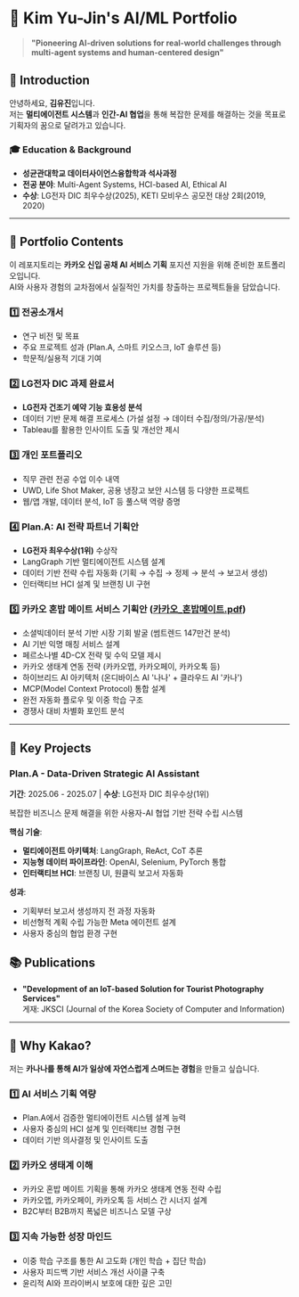 # 🎯 Kim Yu-Jin's AI/ML Portfolio

> **"Pioneering AI-driven solutions for real-world challenges through multi-agent systems and human-centered design"**

## 👋 Introduction

안녕하세요, **김유진**입니다.  
저는 **멀티에이전트 시스템**과 **인간-AI 협업**을 통해 복잡한 문제를 해결하는 것을 목표로 기획자의 꿈으로 달려가고 있습니다.

### 🎓 Education & Background
- **성균관대학교 데이터사이언스융합학과 석사과정**
- **전공 분야**: Multi-Agent Systems, HCI-based AI, Ethical AI
- **수상**: LG전자 DIC 최우수상(2025), KETI 모비우스 공모전 대상 2회(2019, 2020)

---

## 📂 Portfolio Contents

이 레포지토리는 **카카오 신입 공채 AI 서비스 기획** 포지션 지원을 위해 준비한 포트폴리오입니다.  
AI와 사용자 경험의 교차점에서 실질적인 가치를 창출하는 프로젝트들을 담았습니다.

### 1️⃣ **전공소개서** 
- 연구 비전 및 목표
- 주요 프로젝트 성과 (Plan.A, 스마트 키오스크, IoT 솔루션 등)
- 학문적/실용적 기대 기여

### 2️⃣ **LG전자 DIC 과제 완료서** 
- **LG전자 건조기 예약 기능 효용성 분석**
- 데이터 기반 문제 해결 프로세스 (가설 설정 → 데이터 수집/정의/가공/분석)
- Tableau를 활용한 인사이트 도출 및 개선안 제시

### 3️⃣ **개인 포트폴리오** 
- 직무 관련 전공 수업 이수 내역
- UWD, Life Shot Maker, 공용 냉장고 보안 시스템 등 다양한 프로젝트
- 웹/앱 개발, 데이터 분석, IoT 등 풀스택 역량 증명

### 4️⃣ **Plan.A: AI 전략 파트너 기획안** 
- **LG전자 최우수상(1위)** 수상작
- LangGraph 기반 멀티에이전트 시스템 설계
- 데이터 기반 전략 수립 자동화 (기획 → 수집 → 정제 → 분석 → 보고서 생성)
- 인터랙티브 HCI 설계 및 브랜칭 UI 구현

### 5️⃣ **카카오 혼밥 메이트 서비스 기획안** ([카카오_혼밥메이트.pdf](./카카오_혼밥메이트.pdf))
- 소셜빅데이터 분석 기반 시장 기회 발굴 (썸트렌드 147만건 분석)
- AI 기반 익명 매칭 서비스 설계
- 페르소나별 4D-CX 전략 및 수익 모델 제시
- 카카오 생태계 연동 전략 (카카오맵, 카카오페이, 카카오톡 등)
- 하이브리드 AI 아키텍처 (온디바이스 AI '나나' + 클라우드 AI '카나')
- MCP(Model Context Protocol) 통합 설계
- 완전 자동화 플로우 및 이중 학습 구조
- 경쟁사 대비 차별화 포인트 분석

---

## 🚀 Key Projects

### **Plan.A** - Data-Driven Strategic AI Assistant
**기간**: 2025.06 - 2025.07 | **수상**: LG전자 DIC 최우수상(1위)

복잡한 비즈니스 문제 해결을 위한 사용자-AI 협업 기반 전략 수립 시스템

**핵심 기술**:
- **멀티에이전트 아키텍처**: LangGraph, ReAct, CoT 추론
- **지능형 데이터 파이프라인**: OpenAI, Selenium, PyTorch 통합
- **인터랙티브 HCI**: 브랜칭 UI, 원클릭 보고서 자동화

**성과**:
- 기획부터 보고서 생성까지 전 과정 자동화
- 비선형적 계획 수립 가능한 Meta 에이전트 설계
- 사용자 중심의 협업 환경 구현


## 📚 Publications

- **"Development of an IoT-based Solution for Tourist Photography Services"**  
  게재: JKSCI (Journal of the Korea Society of Computer and Information)

---

## 🎯 Why Kakao?

저는 **카나나를 통해 AI가 일상에 자연스럽게 스며드는 경험**을 만들고 싶습니다.

### 1️⃣ **AI 서비스 기획 역량**
- Plan.A에서 검증한 멀티에이전트 시스템 설계 능력
- 사용자 중심의 HCI 설계 및 인터랙티브 경험 구현
- 데이터 기반 의사결정 및 인사이트 도출

### 2️⃣ **카카오 생태계 이해**
- 카카오 혼밥 메이트 기획을 통해 카카오 생태계 연동 전략 수립
- 카카오맵, 카카오페이, 카카오톡 등 서비스 간 시너지 설계
- B2C부터 B2B까지 폭넓은 비즈니스 모델 구상

### 3️⃣ **지속 가능한 성장 마인드**
- 이중 학습 구조를 통한 AI 고도화 (개인 학습 + 집단 학습)
- 사용자 피드백 기반 서비스 개선 사이클 구축
- 윤리적 AI와 프라이버시 보호에 대한 깊은 고민


